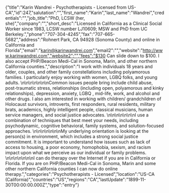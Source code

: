 {"title":"Karin Wandrei - Psychotherapists - Licensed from US-CA","id":247,"salutation":"","first_name":"Karin","last_name":"Wandrei","credentials":"","job_title":"PhD, LCSW (her, she)","company":"","short_desc":"Licensed in California as a Clinical Social Worker since 1983, LCSW number LJ10609; MSW and PhD from UC Berkeley.","phone":"707-304-4245","fax":"707-665-5682","address":"Rohnert Park, CA  94928 (Sonoma County) and online in California and Florida","email":"karin@karinwandrei.com","email2":"","website":"http://www.karinwandrei.com","website2":"","fees":"$130  Can slide down to $100.  I also accept PHP/Beacon Medi-Cal in Sonoma,  Marin, and other northern California counties.","description":"I work with individuals 18 years and older, couples, and other family constellations including polyamorous families. I particularly enjoy working with women, LGBQ folks, and young adults. \n\n\n\n\n\n\nCommon issues people bring include child abuse, post-traumatic stress, relationships (including open, polyamorous and kinky relationships), depression, anxiety, LGBQ , mid-life, work, and alcohol and other drugs. I also am interested in working with children/ grandchildren of Holocaust survivors, introverts, first responders, rural residents, military brats, academics, highly intelligent people, classical musicians, human service managers, and social justice advocates. \n\n\n\n\n\n\nI use a combination of techniques that best meet your needs, including psychodynamic, cognitive behavioral, family systems, and solution-focused approaches. \n\n\n\n\n\n\nMy underlying orientation is looking at the person(s) in environment, which includes a strong social justice commitment. It is important to understand how issues such as lack of access to housing, a poor economy, homophobia, sexism, and racism impact upon what we perceive as our individual or family problems. \n\n\n\n\n\n\nI can do therapy over the Internet if you are in California or Florida.  If you are on PHP/Beacon Medi-Cal in Sonoma, Marin and some other northern California counties I can now do online therapy.","categories":"Psychotherapists - Licensed","location":"US-CA (California)","countries":"US","regions":"CA","lastUpdate":"1899-11-30T00:00:00.000Z","type":"entry"}
